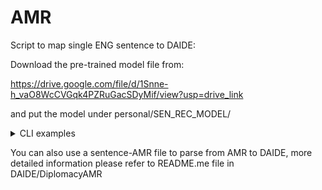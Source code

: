 # AMR



Script to map single ENG sentence to DAIDE:

Download the pre-trained model file from:

https://drive.google.com/file/d/1Snne-h_vaO8WcCVGqk4PZRuGacSDyMif/view?usp=drive_link

and put the model under personal/SEN_REC_MODEL/

<details>
<summary>CLI examples</summary>
```
python single.py --english "I propose ally between us" --sender "Russia" --recipient "Turkey"
``` 
</details>

You can also use a sentence-AMR file to parse from AMR to DAIDE, more detailed information please refer to README.me file in DAIDE/DiplomacyAMR

